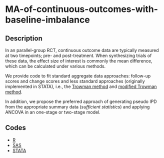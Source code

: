 # MA-of-continuous-outcomes-with-baseline-imbalance

## Description 
In an parallel-group RCT, continuous outcome data are typically measured at two timepoints; pre- and post-treatment. When synthesizing trials of these data, the effect size of interest is commonly the mean difference, which can be calculated under various methods.

We provide code to fit standard aggregate data approaches: follow-up scores and change scores and less standard approaches (originally implemented in STATA), i.e., the [Trowman method](10.1016/j.jclinepi.2007.03.014) and [modified Trowman method](https://doi.org/10.1002/sim.5726).

In addition, we propose the preferred approach of generating pseudo IPD from the appropriate summary data (*sufficient statistics*) and applying ANCOVA in an one-stage or two-stage model.


## Codes 
* [R](https://github.com/Katerina-Pap/MA-of-continuous-outcomes-with-baseline-imbalance/blob/main/R/pseudoIPD.pre-post.R)
* [SAS](https://github.com/Katerina-Pap/MA-of-continuous-outcomes-with-baseline-imbalance/blob/main/SAS/pseudoIPD.pre-post.sas)
* [STATA](https://github.com/Katerina-Pap/MA-of-continuous-outcomes-with-baseline-imbalance/blob/main/STATA/pseudoIPD.pre-post.do)
